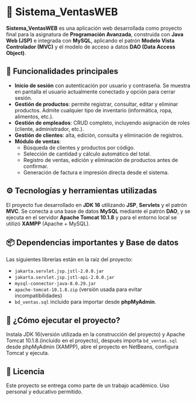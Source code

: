 # 🛒 Sistema_VentasWEB
**Sistema_VentasWEB** es una aplicación web desarrollada como proyecto final para la asignatura de **Programación Avanzada**, construida con **Java Web (JSP)** e integrada con **MySQL**, aplicando el patrón **Modelo Vista Controlador (MVC)** y el modelo de acceso a datos **DAO (Data Access Object)**.

## 🎯 Funcionalidades principales
- **Inicio de sesión** con autenticación por usuario y contraseña. Se muestra en pantalla el usuario actualmente conectado y opción para cerrar sesión.
- **Gestión de productos**: permite registrar, consultar, editar y eliminar productos. Admite cualquier tipo de inventario (informática, ropa, alimentos, etc.).
- **Gestión de empleados**: CRUD completo, incluyendo asignación de roles (cliente, administrador, etc.).
- **Gestión de clientes**: alta, edición, consulta y eliminación de registros.
- **Módulo de ventas**:
  - Búsqueda de clientes y productos por código.
  - Selección de cantidad y cálculo automático del total.
  - Registro de ventas, edición y eliminación de productos antes de confirmar.
  - Generación de factura e impresión directa desde el sistema.

## ⚙️ Tecnologías y herramientas utilizadas
El proyecto fue desarrollado en **JDK 16** utilizando **JSP**, **Servlets** y el patrón **MVC**. Se conecta a una base de datos **MySQL** mediante el patrón **DAO**, y se ejecuta en el servidor **Apache Tomcat 10.1.8** y para el entorno local se utilizó **XAMPP** (Apache + MySQL).

## 📦 Dependencias importantes y Base de datos
Las siguientes librerías están en la raíz del proyecto:
- `jakarta.servlet.jsp.jstl-2.0.0.jar`
- `jakarta.servlet.jsp.jstl-api-2.0.0.jar`
- `mysql-connector-java-8.0.29.jar`
- `apache-tomcat-10.1.8.zip` (versión usada para evitar incompatibilidades)
- `bd_ventas.sql` incluido para importar desde **phpMyAdmin**.

## 🚀 ¿Cómo ejecutar el proyecto?
Instala JDK 16(versión utilizada en la construcción del proyecto) y Apache Tomcat 10.1.8.(incluido en el proyecto), después importa `bd_ventas.sql` desde phpMyAdmin (XAMPP), abre el proyecto en NetBeans, configura Tomcat y ejecuta.

## 📝 Licencia
Este proyecto se entrega como parte de un trabajo académico. Uso personal y educativo permitido.


